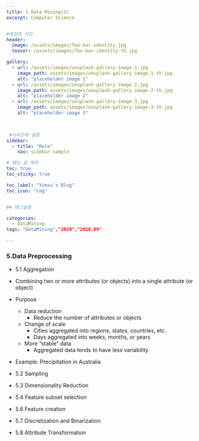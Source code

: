 ```yaml
---
title: 1.Data Mining(2)
excerpt: Computer Science


#최상위 사진
header:
  image: /assets/images/foo-bar-identity.jpg
  teaser: /assets/images/foo-bar-identity-th.jpg

gallery:
  - url: /assets/images/unsplash-gallery-image-1.jpg
    image_path: assets/images/unsplash-gallery-image-1-th.jpg
    alt: "placeholder image 1"
  - url: /assets/images/unsplash-gallery-image-2.jpg
    image_path: assets/images/unsplash-gallery-image-2-th.jpg
    alt: "placeholder image 2"
  - url: /assets/images/unsplash-gallery-image-3.jpg
    image_path: assets/images/unsplash-gallery-image-3-th.jpg
    alt: "placeholder image 3"
    


 #사이드바 설정 
sidebar:
  - title: "Role"
    nav: sidebar-sample

# 해당 글 목차
toc: true
toc_sticky: true

toc_label: "Yimsu's Blog"
toc_icon: "cog"


## 테그설정

categories:
  - DataMining
tags: "DataMining","2020","2020.09"

---
```


### 5.Data Preprocessing

- 5.1 Aggregation
- Combining two or more attributes (or objects) into a single attribute (or object)
- Purpose
    - Data reduction
        - Reduce the number of attributes or objects
    - Change of scale
        - Cities aggregated into regions, states, countries, etc.
        - Days aggregated into weeks, months, or years
    - More “stable” data
         - Aggregated data tends to have less variability 

- Example: Precipitation in Australia


- 5.2 Sampling


- 5.3 Dimensionality Reduction


- 5.4 Feature subset selection


- 5.6 Feature creation


- 5.7 Discretization and Binarization


- 5.8 Attribute Transformation



